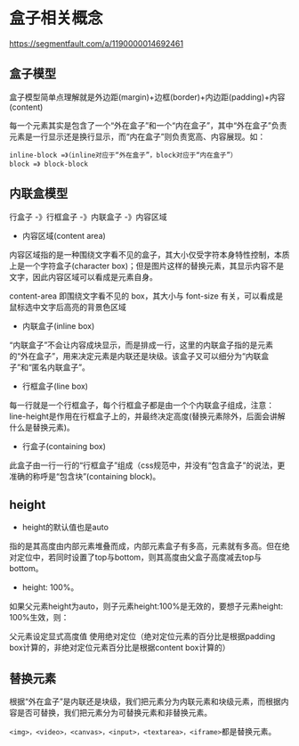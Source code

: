 # 盒子相关概念

<https://segmentfault.com/a/1190000014692461>

## 盒子模型

盒子模型简单点理解就是外边距(margin)+边框(border)+内边距(padding)+内容(content)

每一个元素其实是包含了一个“外在盒子”和一个“内在盒子”，其中“外在盒子”负责元素是一行显示还是换行显示，而“内在盒子”则负责宽高、内容展现。如：

```
inline-block =》（inline对应于“外在盒子”，block对应于“内在盒子”）
block =》 block-block
```

## 内联盒模型

行盒子 -》行框盒子 -》内联盒子 -》内容区域

- 内容区域(content area)

内容区域指的是一种围绕文字看不见的盒子，其大小仅受字符本身特性控制，本质上是一个字符盒子(character box)；但是图片这样的替换元素，其显示内容不是文字，因此内容区域可以看成是元素自身。

content-area 即围绕文字看不见的 box，其大小与 font-size 有关，可以看成是鼠标选中文字后高亮的背景色区域

- 内联盒子(inline box)

“内联盒子”不会让内容成块显示，而是排成一行，这里的内联盒子指的是元素的“外在盒子”，用来决定元素是内联还是块级。该盒子又可以细分为“内联盒子”和“匿名内联盒子”。

- 行框盒子(line box)

每一行就是一个行框盒子，每个行框盒子都是由一个个内联盒子组成，注意：line-height是作用在行框盒子上的，并最终决定高度(替换元素除外，后面会讲解什么是替换元素)。

- 行盒子(containing box)

此盒子由一行一行的“行框盒子”组成（css规范中，并没有“包含盒子”的说法，更准确的称呼是“包含块”(containing block)。

## height

- height的默认值也是auto

指的是其高度由内部元素堆叠而成，内部元素盒子有多高，元素就有多高。但在绝对定位中，若同时设置了top与bottom，则其高度由父盒子高度减去top与bottom。

- height: 100%。

如果父元素height为auto，则子元素height:100%是无效的，要想子元素height: 100%生效，则：

父元素设定显式高度值
使用绝对定位（绝对定位元素的百分比是根据padding box计算的，非绝对定位元素百分比是根据content box计算的）

## 替换元素

根据“外在盒子”是内联还是块级，我们把元素分为内联元素和块级元素，而根据内容是否可替换，我们把元素分为可替换元素和非替换元素。

`<img>，<video>，<canvas>，<input>，<textarea>，<iframe>`都是替换元素。
